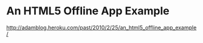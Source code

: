 <!--
id: 476784453
link: http://kevinisom.info/post/476784453/an-html5-offline-app-example
slug: an-html5-offline-app-example
date: Sun Mar 28 2010 00:56:38 GMT+1300 (NZDT)
raw: {"blog_name":"kevinisom","id":476784453,"post_url":"http://kevinisom.info/post/476784453/an-html5-offline-app-example","slug":"an-html5-offline-app-example","type":"link","date":"2010-03-27 11:56:38 GMT","timestamp":1269690998,"state":"published","format":"html","reblog_key":"tdh42J3m","tags":[],"short_url":"http://tmblr.co/Zw68YySQoT5","highlighted":[],"feed_item":"http://adamblog.heroku.com/past/2010/2/25/an_html5_offline_app_example/","from_feed_id":"650234","note_count":0,"title":"An HTML5 Offline App Example","url":"http://adamblog.heroku.com/past/2010/2/25/an_html5_offline_app_example/","description":""}
publish: 2010-03-028
tags: 
title: An HTML5 Offline App Example
-->


An HTML5 Offline App Example
============================

<http://adamblog.heroku.com/past/2010/2/25/an_html5_offline_app_example/>

